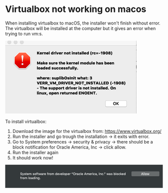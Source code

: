 # Virtualbox not working on macos

When installing virtualbox to macOS, the installer won't finish without error. The virtualbox will be installed at the computer but it gives an error when trying to run vm:s.

![Error sceenshot](/assets/virtualbox-error.png)


To install virtualbox:

1. Download the image for the virtualbox from: https://www.virtualbox.org/
2. Run the installer and go trough the installation -> it exits with error.
3. Go to System preferences -> security & privacy -> there should be a block notification for Oracle America, Inc -> click allow.
4. Run the installer again 
5. It should work now!

![Security notification](/assets/virtualbox-error-allow.png)


